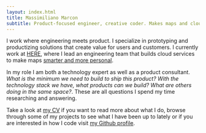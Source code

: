 ```yaml
---
layout: index.html
title: Massimiliano Marcon
subtitle: Product-focused engineer, creative coder. Makes maps and clouds.
---
```


I work where engineering meets product. I specialize in prototyping and productizing solutions that create value for users and customers. I currently work at [HERE](https://here.com), where I lead an engineering team that builds cloud services to make maps [smarter and more personal](http://360.here.com/2016/01/20/introducing-third-party-content-make-personal/).

In my role I am both a technology expert as well as a product consultant. *What is the minimum we need to build to ship this product?* *With the technology stack we have, what products can we build? What are others doing in the same space?*. These are all questions I spend my time researching and answering.

Take a look at [my CV](cv.html) if you want to read more about what I do, browse through some of my projects to see what I have been up to lately or if you are interested in how I code visit [my Github profile](https://github.com/mmarcon).